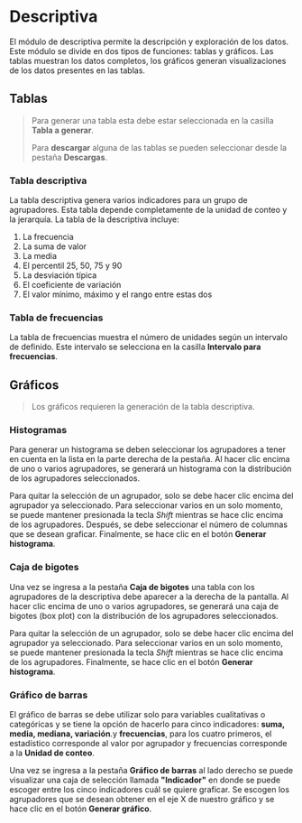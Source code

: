 # Descriptiva

El módulo de descriptiva permite la descripción y exploración de los datos.
Este módulo se divide en dos tipos de funciones: tablas y gráficos. Las tablas
muestran los datos completos, los gráficos generan visualizaciones de los datos
presentes en las tablas.

## Tablas

> Para generar una tabla esta debe estar seleccionada en la casilla **Tabla a
> generar**.
>
> Para **descargar** alguna de las tablas se pueden seleccionar desde la
> pestaña **Descargas**.

### Tabla descriptiva

La tabla descriptiva genera varios indicadores para un grupo de agrupadores.
Esta tabla depende completamente de la unidad de conteo y la jerarquía. La
tabla de la descriptiva incluye:

1. La frecuencia
2. La suma de valor
3. La media
4. El percentil 25, 50, 75 y 90
5. La desviación típica
6. El coeficiente de variación
7. El valor mínimo, máximo y el rango entre estas dos

### Tabla de frecuencias

La tabla de frecuencias muestra el número de unidades según un intervalo de
definido. Este intervalo se selecciona en la casilla **Intervalo para
frecuencias**.

## Gráficos

> Los gráficos requieren la generación de la tabla descriptiva.

### Histogramas

Para generar un histograma se deben seleccionar los agrupadores a tener en
cuenta en la lista en la parte derecha de la pestaña. Al hacer clic encima de
uno o varios agrupadores, se generará un histograma con la distribución de los
agrupadores seleccionados.

Para quitar la selección de un agrupador, solo se debe hacer clic encima del
agrupador ya seleccionado. Para seleccionar varios en un solo momento, se puede
mantener presionada la tecla *Shift* mientras se hace clic encima de los
agrupadores. Después, se debe seleccionar el número de columnas que se desean
graficar. Finalmente, se hace clic en el botón **Generar histograma**.

### Caja de bigotes

Una vez se ingresa a la pestaña **Caja de bigotes** una tabla con los
agrupadores de la descriptiva debe aparecer a la derecha de la pantalla. Al
hacer clic encima de uno o varios agrupadores, se generará una caja de bigotes
(box plot) con la distribución de los agrupadores seleccionados.

Para quitar la selección de un agrupador, solo se debe hacer clic encima del
agrupador ya seleccionado. Para seleccionar varios en un solo momento, se puede
mantener presionada la tecla *Shift* mientras se hace clic encima de los
agrupadores. Finalmente, se hace clic en el botón **Generar histograma**.

### Gráfico de barras

El gráfico de barras se debe utilizar solo para variables cualitativas o
categóricas y se tiene la opción de hacerlo para cinco indicadores:
**suma, media, mediana, variación**.y **frecuencias**, para los cuatro
primeros, el estadístico corresponde al valor por agrupador y frecuencias
corresponde a la **Unidad de conteo**.

Una vez se ingresa a la pestaña **Gráfico de barras** al lado derecho se puede
visualizar una caja de selección llamada **"Indicador"** en donde se puede
escoger entre los cinco indicadores cuál se quiere graficar. Se escogen los
agrupadores que se desean obtener en el eje X de nuestro gráfico y se hace
clic en el botón **Generar gráfico**. 
